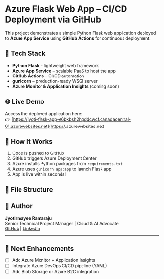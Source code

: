 # Azure Flask Web App – CI/CD Deployment via GitHub

This project demonstrates a simple Python Flask web application deployed to **Azure App Service** using **GitHub Actions** for continuous deployment.

## 🔧 Tech Stack

- **Python Flask** – lightweight web framework
- **Azure App Service** – scalable PaaS to host the app
- **GitHub Actions** – CI/CD automation
- **gunicorn** – production-ready WSGI server
- **Azure Monitor & Application Insights** (coming soon)

## 🌐 Live Demo

Access the deployed application here:  
👉 [https://jyoti-flask-app-e6bkbsh2hqddcwcf.canadacentral-01.azurewebsites.net](https://<your-app-name>.azurewebsites.net)

## 🚀 How It Works

1. Code is pushed to GitHub
2. GitHub triggers Azure Deployment Center
3. Azure installs Python packages from `requirements.txt`
4. Azure uses `gunicorn app:app` to launch Flask app
5. App is live within seconds!

## 📁 File Structure



## 💼 Author

**Jyotirmayee Ramaraju**  
Senior Technical Project Manager | Cloud & AI Advocate  
[GitHub](https://github.com/jyoti-techpm) | [LinkedIn](https://linkedin.com/in/jyotirmayee-ramaraju-75142958)

---

## 📌 Next Enhancements

- [ ] Add Azure Monitor + Application Insights
- [ ] Integrate Azure DevOps CI/CD pipeline (YAML)
- [ ] Add Blob Storage or Azure B2C integration
